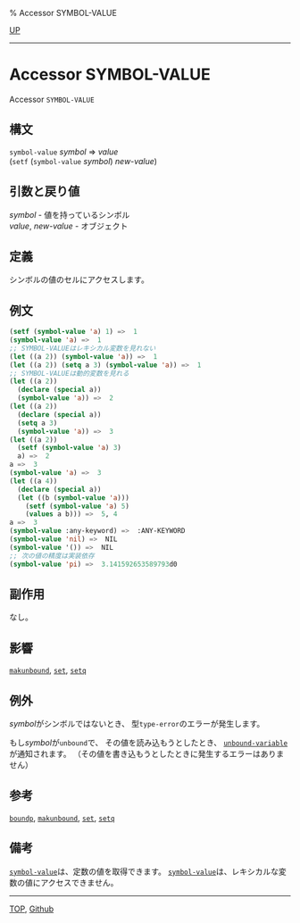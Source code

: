 % Accessor SYMBOL-VALUE

[UP](10.2.html)  

---

# Accessor SYMBOL-VALUE


Accessor `SYMBOL-VALUE`


## 構文

`symbol-value` *symbol* => *value*  
(`setf` (`symbol-value` *symbol*) *new-value*)


## 引数と戻り値

*symbol* - 値を持っているシンボル  
*value*, *new-value* - オブジェクト


## 定義

シンボルの値のセルにアクセスします。


## 例文

```lisp
(setf (symbol-value 'a) 1) =>  1
(symbol-value 'a) =>  1
;; SYMBOL-VALUEはレキシカル変数を見れない
(let ((a 2)) (symbol-value 'a)) =>  1
(let ((a 2)) (setq a 3) (symbol-value 'a)) =>  1
;; SYMBOL-VALUEは動的変数を見れる
(let ((a 2)) 
  (declare (special a)) 
  (symbol-value 'a)) =>  2
(let ((a 2)) 
  (declare (special a)) 
  (setq a 3)
  (symbol-value 'a)) =>  3
(let ((a 2))
  (setf (symbol-value 'a) 3)
  a) =>  2
a =>  3
(symbol-value 'a) =>  3
(let ((a 4))
  (declare (special a))
  (let ((b (symbol-value 'a)))
    (setf (symbol-value 'a) 5)
    (values a b))) =>  5, 4
a =>  3
(symbol-value :any-keyword) =>  :ANY-KEYWORD
(symbol-value 'nil) =>  NIL
(symbol-value '()) =>  NIL
;; 次の値の精度は実装依存
(symbol-value 'pi) =>  3.141592653589793d0  
```


## 副作用

なし。


## 影響

[`makunbound`](10.2.makunbound.html),
[`set`](10.2.set.html),
[`setq`](5.3.setq.html)


## 例外

*symbol*がシンボルではないとき、
型`type-error`のエラーが発生します。

もし*symbol*が`unbound`で、
その値を読み込もうとしたとき、
[`unbound-variable`](10.2.unbound-variable.html)が通知されます。
（その値を書き込もうとしたときに発生するエラーはありません）


## 参考

[`boundp`](10.2.boundp.html),
[`makunbound`](10.2.makunbound.html),
[`set`](10.2.set.html),
[`setq`](5.3.setq.html)


## 備考

[`symbol-value`](10.2.symbol-value.html)は、定数の値を取得できます。
[`symbol-value`](10.2.symbol-value.html)は、レキシカルな変数の値にアクセスできません。


---
[TOP](index.html),  [Github](https://github.com/nptcl/npt-japanese)

